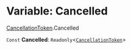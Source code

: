 # Variable: Cancelled

[CancellationToken](/auto-docs/fixed-layout-editor/modules/CancellationToken.md).Cancelled

`Const` **Cancelled**: `Readonly`<[`CancellationToken`](/auto-docs/fixed-layout-editor/interfaces/CancellationToken-1.md)>
